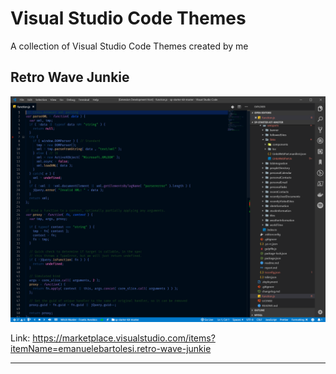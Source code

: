 # Visual Studio Code Themes
A collection of Visual Studio Code Themes created by me

## Retro Wave Junkie

![](https://github.com/kasuken/Visual-Studio-Code-Themes/raw/master/retro-wave-junkie/RetroWaveJunkieMainScreen.jpg)

Link: https://marketplace.visualstudio.com/items?itemName=emanuelebartolesi.retro-wave-junkie

---
